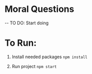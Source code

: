 # Moral Questions

-- TO DO: Start doing

To Run:
========

1. Install needed packages
`npm install`

2. Run project
`npm start`

